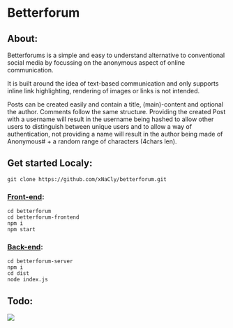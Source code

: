 # Betterforum

## About:
Betterforums is a simple and easy to understand alternative to conventional social media by focussing on the anonymous aspect of online communication.

It is built around the idea of text-based communication and only supports inline link highlighting, rendering of images or links is not intended.

Posts can be created easily and contain a title, (main)-content and optional the author. Comments follow the same structure. Providing the created Post with a username will result in the username being hashed to allow other users to distinguish between unique users and to allow a way of authentication, not providing a name will result in the author being made of Anonymous# + a random range of characters (4chars len).

## Get started Localy:
```
git clone https://github.com/xNaCly/betterforum.git
```

### [Front-end](https://github.com/xNaCly/betterforum/tree/master/betterforum-frontend):
```
cd betterforum
cd betterforum-frontend
npm i
npm start
```
### [Back-end](https://github.com/xNaCly/betterforum/tree/master/betterforum-server):
```
cd betterforum-server
npm i
cd dist
node index.js
```

## Todo:
<img href="https://github.com/xNaCly/betterforum/issues/1" src="https://better-issues.herokuapp.com/render_issue?issue=https://github.com/xNaCly/betterforum/issues/1">
